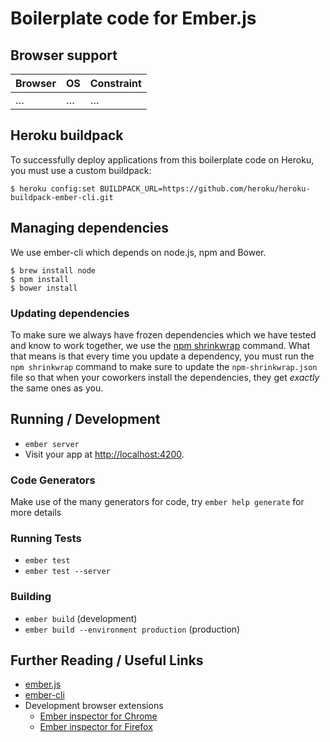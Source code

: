 # Boilerplate code for Ember.js

## Browser support

| Browser            | OS      | Constraint        |
|--------------------|---------|-------------------|
| …                  | …       | …                 |

## Heroku buildpack

To successfully deploy applications from this boilerplate code on Heroku, you must use a custom buildpack:

```shell
$ heroku config:set BUILDPACK_URL=https://github.com/heroku/heroku-buildpack-ember-cli.git
```

## Managing dependencies

We use ember-cli which depends on node.js, npm and Bower.

```shell
$ brew install node
$ npm install
$ bower install
```

### Updating dependencies

To make sure we always have frozen dependencies which we have tested and know to work together, we use the [npm shrinkwrap](https://docs.npmjs.com/cli/shrinkwrap) command. What that means is that every time you update a dependency, you must run the `npm shrinkwrap` command to make sure to update the `npm-shrinkwrap.json` file so that when your coworkers install the dependencies, they get *exactly* the same ones as you.

## Running / Development

* `ember server`
* Visit your app at [http://localhost:4200](http://localhost:4200).

### Code Generators

Make use of the many generators for code, try `ember help generate` for more details

### Running Tests

* `ember test`
* `ember test --server`

### Building

* `ember build` (development)
* `ember build --environment production` (production)

## Further Reading / Useful Links

* [ember.js](http://emberjs.com/)
* [ember-cli](http://www.ember-cli.com/)
* Development browser extensions
  * [Ember inspector for Chrome](https://chrome.google.com/webstore/detail/ember-inspector/bmdblncegkenkacieihfhpjfppoconhi)
  * [Ember inspector for Firefox](https://addons.mozilla.org/en-US/firefox/addon/ember-inspector/)

